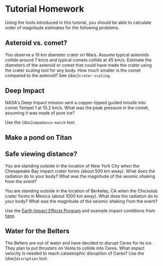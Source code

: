# Tutorial Homework

Using the tools introduced in this tutorial, you should be able to calculate
order of magnitude estimates for the following problems.

## Asteroid vs. comet?

You observe a 10 km diameter crater on Mars. Assume typical asteroids collide
around 7 km/s and typical comets collide at 45 km/s. Estimate the
diameters of the asteroid or comet that could have made the crater
using the crater scaling tool for any body. How much smaller is the
comet compared to the asteroid? See {doc}`crater-scaling`. 

## Deep Impact

NASA's Deep Impact mission sent a copper-tipped guided missile into
comet Tempel 1 at 10.2 km/s. What was the peak pressure in the comet,
assuming it was made of pure ice?

Use the {doc}`impedance-match` tool.


## Make a pond on Titan 






## Safe viewing distance?

You are standing outside in the location of New York City when the
Chesapeake Bay impact crater forms (about 500 km away). What does the
radiation do to your body? What was the magnitude of the seismic shaking from the event?

You are standing outside in the location of Berkeley, CA when the
Chicxulub crater forms in Mexico (about 1000 km away). What does the
radiation do to your body? What was the magnitude of the seismic shaking from the event?

Use the <a
href="https://impact.ese.ic.ac.uk/ImpactEarth/ImpactEffects/"
target="_blank">Earth Impact Effects Program</a> and example impact conditions from <a
href="https://impact.ese.ic.ac.uk/ImpactEarth/ImpactEffects/examples.html"
target="_blank">here</a>.

## Water for the Belters

The Belters are out of water and have decided to disrupt Ceres for its
ice. They plan to put thrusters on Vesta to collide into Ceres. What
impact velocity is needed to reach catastrophic disruption of Ceres?
Use the {doc}`disruption` tool.




